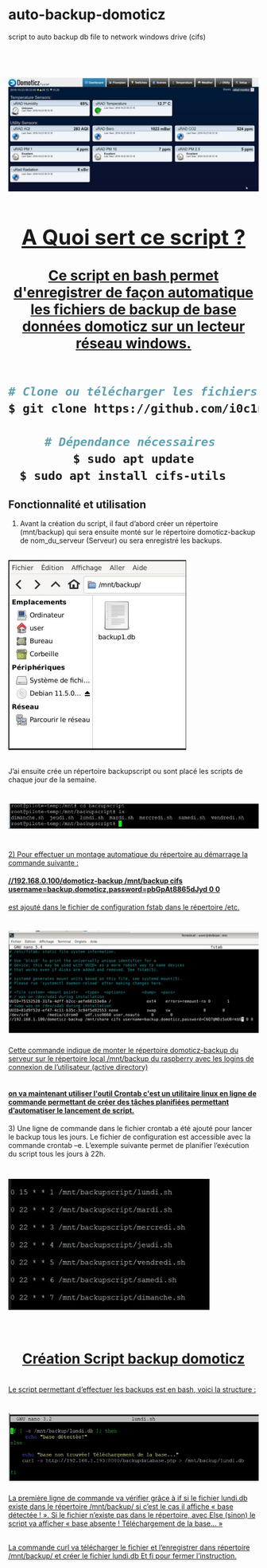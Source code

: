 # auto-backup-domoticz
script to auto backup db file to network windows drive (cifs)

<h1 align="center">
  <br>
  <a href="https://github.com/i0c1n/auto-backup-domoticz"><img src="/jpg/screen.jpg?raw=true" alt="Logo" 
 </h1>

## A Quoi sert ce script ? 

Ce script en bash permet d'enregistrer de façon automatique les fichiers de backup de base données domoticz sur un lecteur réseau windows.
    <br>
    </br>
  
  
 ```bash
# Clone ou télécharger les fichiers bash 
$ git clone https://github.com/i0c1n/auto-backup-domoticz

# Dépendance nécessaires 
$ sudo apt update
$ sudo apt install cifs-utils   
```
    
## Fonctionnalité et utilisation

1)  Avant la création du script, il faut d’abord créer un répertoire (mnt/backup) qui sera ensuite monté sur le répertoire domoticz-backup de nom_du_serveur (Serveur) ou sera enregistré les backups.
  

  <br>
  <a href="https://github.com/i0c1n/auto-backup-domoticz"><img src="/jpg/folder.JPG?raw=true" alt="Logo" 
 </h1>
  </a>
  
  <br>J’ai ensuite crée un répertoire backupscript ou sont placé les scripts de chaque jour de
la semaine.</br>
    
    
  <h1>
  <a href="https://github.com/i0c1n/auto-backup-domoticz"><img src="/jpg/Capture2.jpg?raw=true" alt="Logo" 
 </a>
 </h1>
  
 
  <br>2) Pour effectuer un montage automatique du répertoire au démarrage la
commande suivante : <h4>//192.168.0.100/domoticz-backup /mnt/backup cifs
  username=backup.domoticz,password=pbGpAt8865dJyd 0 0</h4> est ajouté dans
le fichier de configuration fstab dans le répertoire /etc.</br>

  <h1>
  <a href="https://github.com/i0c1n/auto-backup-domoticz"><img src="/jpg/fstab.jpg?raw=true" alt="Logo" 
 </a>
 </h1>

Cette commande indique de monter le répertoire domoticz-backup du serveur sur le
répertoire local /mnt/backup du raspberry avec les logins de connexion de
l’utilisateur (active directory)

<h4><br> on va maintenant utiliser l'outil Crontab c'est un utilitaire linux en ligne de commande permettant de créer des tâches
planifiées permettant d’automatiser le lancement de script.</br></h4>

<a>3) Une ligne de commande dans le fichier crontab a été ajouté pour lancer le
backup tous les jours.
Le fichier de configuration est accessible avec la commande crontab –e.
L’exemple suivante permet de planifier l’exécution du script tous les jours à 22h.</a>

  <h1>
  <a href="https://github.com/i0c1n/auto-backup-domoticz"><img src="/jpg/backup.jpg?raw=true" alt="Logo" 
 </a>
 </h1>
    
   <h1 align="center"><br>Création Script backup domoticz</br></h1>
   
   <br>Le script permettant d’effectuer les backups est en bash, voici la structure :</br>
    
   <h1>
  <a href="https://github.com/i0c1n/auto-backup-domoticz"><img src="/jpg/Capture3.jpg?raw=true" alt="Logo" 
 </a>
 </h1>

La première ligne de commande va vérifier grâce à if si le fichier lundi.db existe dans le
répertoire /mnt/backup/ si c’est le cas il affiche « base détectée ! ».
Si le fichier n’existe pas dans le répertoire, avec Else (sinon) le script va afficher « base
absente ! Téléchargement de la base… »
  
 <br>La commande curl va télécharger le fichier et l’enregistrer dans répertoire
/mnt/backup/ et créer le fichier lundi.db
Et fi pour fermer l’instruction.</br>

